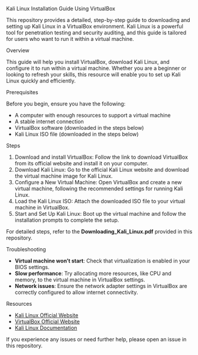  Kali Linux Installation Guide Using VirtualBox

This repository provides a detailed, step-by-step guide to downloading and setting up Kali Linux in a VirtualBox environment. Kali Linux is a powerful tool for penetration testing and security auditing, and this guide is tailored for users who want to run it within a virtual machine.

 Overview

This guide will help you install VirtualBox, download Kali Linux, and configure it to run within a virtual machine. Whether you are a beginner or looking to refresh your skills, this resource will enable you to set up Kali Linux quickly and efficiently.

Prerequisites

Before you begin, ensure you have the following:

- A computer with enough resources to support a virtual machine
- A stable internet connection
- VirtualBox software (downloaded in the steps below)
- Kali Linux ISO file (downloaded in the steps below)

Steps

1. Download and install VirtualBox: Follow the link to download VirtualBox from its official website and install it on your computer.
2. Download Kali Linux: Go to the official Kali Linux website and download the virtual machine image for Kali Linux.
3. Configure a New Virtual Machine: Open VirtualBox and create a new virtual machine, following the recommended settings for running Kali Linux.
4. Load the Kali Linux ISO: Attach the downloaded ISO file to your virtual machine in VirtualBox.
5. Start and Set Up Kali Linux: Boot up the virtual machine and follow the installation prompts to complete the setup.

For detailed steps, refer to the **Downloading_Kali_Linux.pdf** provided in this repository.

 Troubleshooting

- **Virtual machine won’t start**: Check that virtualization is enabled in your BIOS settings.
- **Slow performance**: Try allocating more resources, like CPU and memory, to the virtual machine in VirtualBox settings.
- **Network issues**: Ensure the network adapter settings in VirtualBox are correctly configured to allow internet connectivity.

 Resources

- [Kali Linux Official Website](https://www.kali.org)
- [VirtualBox Official Website](https://www.virtualbox.org)
- [Kali Linux Documentation](https://www.kali.org/docs/)

If you experience any issues or need further help, please open an issue in this repository.
